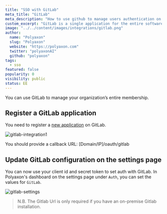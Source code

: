 ```yaml
---
title: "SSO with GitLab"
meta_title: "GitLab"
meta_description: "How to use github to manage users authentication on Polyaxon. You can easily integrate github to manage users authentication on Polyaxon."
custom_excerpt: "GitLab is a single application for the entire software development lifecycle. From project planning and source code management to CI/CD, monitoring, and security."
image: "../../content/images/integrations/gitlab.png"
author:
  name: "Polyaxon"
  slug: "Polyaxon"
  website: "https://polyaxon.com"
  twitter: "polyaxonAI"
  github: "polyaxon"
tags: 
  - sso
featured: false
popularity: 0
visibility: public
status: EE
---
```


You can use GitLab to manage your organization’s entire membership.

## Register a GitLab application

You need to register a [new application](https://docs.gitlab.com/ce/integration/oauth_provider.html) on GitLab.

![gitlab-integration1](../../content/images/integrations/sso/gitlab.png)

You should provide a callback URL: [Domain/IP]/oauth/gitlab

## Update GitLab configuration on the settings page

You can now use your client id and secret token to set auth with GitLab. In Polyaxon's dashboard on the settings page under `Auth`, you can set the values for `GitLab`.

![gitlab-settings](../../content/images/integrations/sso/gitlab-settings.png)

> N.B. The Gitlab Url is only required if you have an on-premise Gitlab installation.
